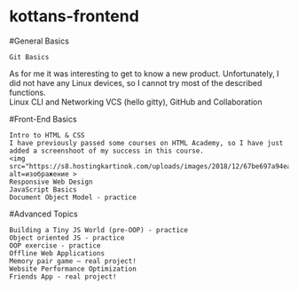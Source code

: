 # kottans-frontend

#General Basics

    Git Basics
As for me it was interesting to get to know a new product. Unfortunately, I did not have any Linux devices, so I cannot try most of the described functions.    
    Linux CLI and Networking
    VCS (hello gitty), GitHub and Collaboration

#Front-End Basics

    Intro to HTML & CSS
    I have previously passed some courses on HTML Academy, so I have just added a screenshoot of my success in this course. 
    <img src="https://s8.hostingkartinok.com/uploads/images/2018/12/67be697a94ea9e8494af2d8ae5d6ecbb.jpg" alt=изображение >
    Responsive Web Design
    JavaScript Basics
    Document Object Model - practice

#Advanced Topics

    Building a Tiny JS World (pre-OOP) - practice
    Object oriented JS - practice
    OOP exercise - practice
    Offline Web Applications
    Memory pair game — real project!
    Website Performance Optimization
    Friends App - real project!
